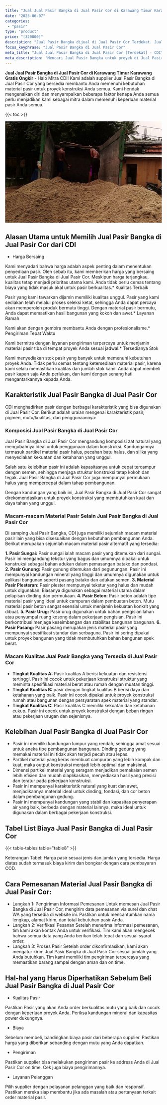 ```yaml
---
title: "Jual Jual Pasir Bangka di Jual Pasir Cor di Karawang Timur Karawang Gratis Ongkir"
date: "2023-06-07"
categories:
 - "pasir"
type: "product"
price: "[320000]"
description: "Jual Pasir Bangka dijual di Jual Pasir Cor Terdekat. Jual Pasir Bangka ini sering dipakai dalam proyek konstruksi sebagai bahan campuran yang terpilih dan bersih. Silakan hubungi kami untuk informasi lebih lanjut."
focus_keyphrase: "Jual Pasir Bangka di Jual Pasir Cor"
meta_title: "Jual Jual Pasir Bangka di Jual Pasir Cor [Terdekat] - CDI"
meta_description: "Mencari Jual Pasir Bangka untuk proyek di Jual Pasir Cor? Kami menyediakan Jual Pasir Bangka berkualitas untuk bahan campuran. Raih penawaran terbaik sekarang."
---
```


**Jual Jual Pasir Bangka di Jual Pasir Cor di Karawang Timur Karawang Gratis Ongkir** - Halo Mitra CDI! Kami adalah supplier Jual Pasir Bangka di Jual Pasir Cor yang bersedia membantu Anda memenuhi kebutuhan material pasir untuk proyek konstruksi Anda semua. Kami hendak mengenalkan diri dan menyampaikan beberapa faktor kenapa Anda semua perlu menjadikan kami sebagai mitra dalam memenuhi keperluan material pasir Anda semua.

{{< toc >}}

![Jual Jual Pasir Bangka di Jual Pasir Cor di Karawang Timur Karawang Gratis Ongkir](/images/pasir/pasir-bangunan-43.jpg)

## Alasan Utama untuk Memilih Jual Pasir Bangka di Jual Pasir Cor dari CDI

*   Harga Bersaing

Kami menyadari bahwa harga adalah aspek penting dalam menentukan penyediaan pasir. Oleh sebab itu, kami memberikan harga yang bersaing untuk Jual Pasir Bangka di Jual Pasir Cor. Meskipun harga terjangkau, kualitas tetap menjadi prioritas utama kami. Anda tidak perlu cemas tentang biaya yang tidak masuk akal untuk pasir berkualitas.*   Kualitas Terbaik

Pasir yang kami tawarkan dijamin memiliki kualitas unggul. Pasir yang kami sediakan telah melalui proses seleksi ketat, sehingga Anda dapat percaya akan memperoleh produk bermutu tinggi. Dengan material pasir bermutu, Anda dapat memastikan hasil bangunan yang kokoh dan awet.*   Layanan Ramah

Kami akan dengan gembira membantu Anda dengan profesionalisme.*   Pengiriman Tepat Waktu

Kami bermitra dengan layanan pengiriman terpercaya untuk menjamin material pasir tiba di tempat proyek Anda sesuai jadwal.*   Tersedianya Stok

Kami menyediakan stok pasir yang banyak untuk memenuhi kebutuhan proyek Anda. Tidak perlu cemas tentang ketersediaan material pasir, karena kami selalu memastikan kualitas dan jumlah stok kami. Anda dapat membeli pasir kapan saja Anda perlukan, dan kami dengan senang hati mengantarkannya kepada Anda. 

## Karakteristik Jual Pasir Bangka di Jual Pasir Cor

CDI menghadirkan pasir dengan berbagai karakteristik yang bisa digunakan di Jual Pasir Cor. Berikut adalah uraian mengenai karakteristik pasir, pigmen, mutu/kualitas, dan penggunaannya:

### Komposisi Jual Pasir Bangka di Jual Pasir Cor

Jual Pasir Bangka di Jual Pasir Cor mengandung komposisi zat natural yang mengubahnya ideal untuk penggunaan dalam konstruksi. Kandungannya termasuk partikel material pasir halus, pecahan batu halus, dan silika yang menyediakan kekuatan dan ketahanan yang unggul.

Salah satu kelebihan pasir ini adalah kapasitasnya untuk cepat tercampur dengan semen, sehingga menjaga struktur konstruksi tetap kokoh dan tegak. Jual Pasir Bangka di Jual Pasir Cor juga mempunyai permukaan halus yang mempercepat dalam tahap pembangunan.

Dengan kandungan yang baik ini, Jual Pasir Bangka di Jual Pasir Cor sangat direkomendasikan untuk proyek konstruksi yang membutuhkan kuat dan daya tahan yang unggul.

### Macam-macam Material Pasir Selain Jual Pasir Bangka di Jual Pasir Cor

Di samping Jual Pasir Bangka, CDI juga memiliki sejumlah macam material pasir lain yang bisa disesuaikan dengan kebutuhan pembangunan Anda. Berikut merupakan sejumlah macam material pasir alternatif yang tersedia:

**1\. Pasir Sungai:** Pasir sungai ialah macam pasir yang ditemukan dari sungai. Pasir ini mengandung tekstur yang bagus dan umumnya dipakai untuk konstruksi sebagai bahan adukan dalam pemasangan batako dan pondasi.
**2\. Pasir Gunung:** Pasir gunung ditemukan dari pegunungan. Pasir ini mempunyai kandungan mineral yang tinggi dan umumnya digunakan untuk aplikasi bangunan seperti pasang batako dan adukan semen.
**3\. Material Pasir Plesteran:** Pasir plester mempunyai tekstur yang halus dan mudah untuk digunakan. Biasanya digunakan sebagai material utama dalam pelapisan dinding dan permukaan.
**4\. Pasir Beton:** Pasir beton adalah tipe material pasir yang ideal untuk campuran dalam pembuatan beton. Mutu material pasir beton sangat esensial untuk menjamin kekuatan konkrit yang dibuat.
**5\. Pasir Urug:** Pasir urug digunakan untuk bahan pengisian lahan atau penyumpal ruang kosong dalam pekerjaan pengisian. Pasir ini berkontribusi menjaga keseimbangan dan stabilitas bangunan bangunan.
**6\. Pasir Pasang:** Pasir pasang merupakan jenis material pasir yang mempunyai spesifikasi standar dan serbaguna. Pasir ini sering dipakai untuk proyek bangunan yang tidak membutuhkan bahan bangunan spek berat.

### Macam Kualitas Jual Pasir Bangka yang Tersedia di Jual Pasir Cor

*   **Tingkat Kualitas A:** Pasir kualitas A berisi kekuatan dan resistensi tertinggi. Pasir ini cocok untuk pekerjaan konstruksi struktur yang meminta spesifikasi material berat atau rumah dengan muatan tinggi.
*   **Tingkat Kualitas B:** pasir dengan tingkat kualitas B berisi daya dan ketahanan yang baik. Pasir ini cocok dipakai untuk proyek konstruksi rumah atau bangunan dengan persyaratan spek material yang standar.
*   **Tingkat Kualitas C:** Pasir kualitas C memiliki kekuatan dan ketahanan cukup. Pasir ini cocok untuk proyek konstruksi dengan beban ringan atau pekerjaan urugan dan sejenisnya.

## Kelebihan Jual Pasir Bangka di Jual Pasir Cor

*   Pasir ini memiliki kandungan lumpur yang rendah, sehingga amat sesuai untuk aneka tipe pembangunan bangunan. Dinding gedung yang memakai material ini tidak akan terjadi pecah atau lepas.
*   Partikel material yang keras membuat campuran yang lebih kompak dan kuat, maka output konstruksi menjadi lebih optimal dan maksimal.
*   Dimensi partikel material yang seragam menjadikan pemakaian semen lebih efisien dan mudah diaplikasikan, menyediakan hasil yang presisi dan teratur pada pekerjaan konstruksi.
*   Pasir ini mempunyai karakteristik natural yang kuat dan awet, menjadikannya material ideal untuk dinding, fondasi, dan cor beton dalam pembangunan gedung.
*   Pasir ini mempunyai kandungan yang stabil dan kapasitas penyerapan air yang baik, berbeda dengan material lainnya, maka ideal untuk digunakan dalam berbagai pekerjaan konstruksi.

## Tabel List Biaya Jual Pasir Bangka di Jual Pasir Cor

{{< table-tables table="table8" >}}

Keterangan Tabel: Harga pasir sesuai jenis dan jumlah yang tersedia. Harga diatas sudah termasuk biaya kirim dan bongkar dengan cara pembayaran COD.

## Cara Pemesanan Material Jual Pasir Bangka di Jual Pasir Cor:

*   Langkah 1: Pengiriman Informasi Pemesanan
Untuk memesan Jual Pasir Bangka di Jual Pasir Cor, mengirim data pemesanan via surel dan chat WA yang tersedia di website ini. Pastikan untuk mencantumkan nama lengkap, alamat kirim, dan total kebutuhan pasir Anda.
*   Langkah 2: Verifikasi Pesanan
Setelah menerima informasi pemesanan, tim kami akan kontak Anda untuk verifikasi. Tim kami akan mengecek bahwa semua data yang Anda berikan telah tepat dan sesuai syarat order.
*   Langkah 3: Proses Pasir
Setelah order dikonfirmasikan, kami akan mengatur kirim Jual Pasir Bangka di Jual Pasir Cor sesuai jumlah yang Anda butuhkan. Tim kami memiliki tim pengiriman terpercaya yang memastikan barang sampai dengan aman dan on time.

## Hal-hal yang Harus Diperhatikan Sebelum Beli Jual Pasir Bangka di Jual Pasir Cor

*   Kualitas Pasir

Pastikan Pasir yang akan Anda order berkualitas mutu yang baik dan cocok dengan keperluan proyek Anda. Periksa kandungan mineral dan kapasitas power dukungnya.
*   Biaya

Sebelum membeli, bandingkan biaya pasir dari beberapa supplier. Pastikan harga yang diberikan sebanding dengan mutu yang Anda dapatkan.
*   Pengiriman

Pastikan supplier bisa melakukan pengiriman pasir ke address Anda di Jual Pasir Cor on time. Cek juga biaya pengirimannya.
*   Layanan Pelanggan

Pilih supplier dengan pelayanan pelanggan yang baik dan responsif. Pastikan mereka siap membantu jika ada masalah atau pertanyaan terkait order material pasir.